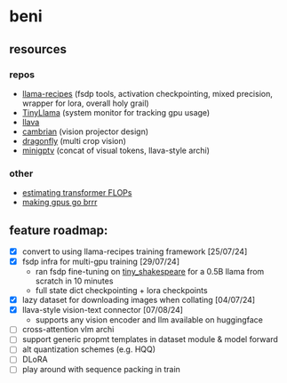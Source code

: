 # beni 
## resources
### repos
* [llama-recipes](https://github.com/meta-llama/llama-recipes) (fsdp tools, activation checkpointing, mixed precision, wrapper for lora, overall holy grail)
* [TinyLlama](https://github.com/jzhang38/TinyLlama) (system monitor for tracking gpu usage)
* [llava](https://github.com/haotian-liu/LLaVA) 
* [cambrian](https://github.com/cambrian-mllm/cambrian) (vision projector design)
* [dragonfly](https://github.com/togethercomputer/Dragonfly) (multi crop vision)
* [minigptv](https://github.com/Vision-CAIR/MiniGPT-4) (concat of visual tokens, llava-style archi)

### other 
* [estimating transformer FLOPs](https://www.adamcasson.com/posts/transformer-flops)
* [making gpus go brrr](https://horace.io/brrr_intro.html)


## feature roadmap:
* [x] convert to using llama-recipes training framework [25/07/24]
* [x] fsdp infra for multi-gpu training [29/07/24]
    * ran fsdp fine-tuning on [tiny_shakespeare](https://huggingface.co/datasets/karpathy/tiny_shakespeare) for a 0.5B llama from scratch in 10 minutes
    * full state dict checkpointing + lora checkpoints 
* [x] lazy dataset for downloading images when collating [04/07/24]
* [x] llava-style vision-text connector [07/08/24]
    * supports any vision encoder and llm available on huggingface
* [ ] cross-attention vlm archi 
* [ ] support generic propmt templates in dataset module & model forward
* [ ] alt quantization schemes (e.g. HQQ) 
* [ ] DLoRA 
* [ ] play around with sequence packing in train
